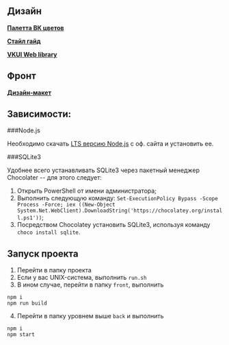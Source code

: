 [comment]: <> (# Крысиные делишки)

## Дизайн

[**Палетта ВК цветов**](https://www.figma.com/file/XfiURcTq7Y8zUxYGhj5wEm/VKUI-Color-Palette-Community?node-id=0%3A1)

[**Стайл гайд**](https://vkcom.github.io/VKUI)

[**VKUI Web library**](https://www.figma.com/file/MYaVdJrPm1slY8VHiZH5o6/VKUI-Web-Library-·%C2%A0Beta-(Community)?node-id=146%3A0)

## Фронт
[**Дизайн-макет**](https://www.figma.com/file/EOlHPaVTie9yeq5MQuS9s8/Шаблоны?node-id=0%3A1)

[comment]: <> ([**Complete CSS Grid guide**]&#40;https://css-tricks.com/snippets/css/complete-guide-grid/&#41;)

[comment]: <> ([**Complete CSS Flexbox guide**]&#40;https://css-tricks.com/snippets/css/a-guide-to-flexbox/&#41;)

[comment]: <> (## Бэк)

[comment]: <> ([**Insomnia**]&#40;https://insomnia.rest/download&#41; - REST-клиент для запросов.)

[comment]: <> (## Всякое)

[comment]: <> ([**lodash**]&#40;https://lodash.com/&#41; - *Дополнение* к стандартной библиотеке, чтобы не писать что-то вроде функции `capitalize`.)

## Зависимости:

###Node.js

Необходимо скачать [LTS версию Node.js](https://nodejs.org/en/) с оф. сайта и установить ее. 

###SQLite3

Удобнее всего устанавливать SQLite3 через пакетный мeнеджeр Chocolater -- для этого следует:
1. Открыть PowerShell от имени администратора;
2. Выполнить следующую команду: `Set-ExecutionPolicy Bypass -Scope Process -Force; iex ((New-Object System.Net.WebClient).DownloadString('https://chocolatey.org/install.ps1'))`;
3. Посредством Chocolatey установить SQLite3, используя команду `choco install sqlite`.

## Запуск проекта

1. Перейти в папку проекта
2. Если у вас UNIX-система, выполнить `run.sh`
4. В ином случае, перейти в папку `front`, выполнить

```shell
npm i
npm run build
```

4. Перейти в папку уровнем выше `back` и выполнить

```shell
npm i
npm start
```
